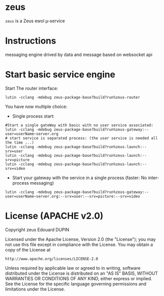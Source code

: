 zeus
====

`zeus` is a Zeus ewol µ-service

Instructions
============

messaging engine drived by data and message based on websocket api

Start basic service engine
==========================

Start The router interface:
```
lutin -cclang -mdebug zeus-package-base?build?run%zeus-router
```

You have now multiple choice:

* Single process start:

```
#Start a single gateWay with basic with no user service associated:
lutin -cclang -mdebug zeus-package-base?build?run%zeus-gateway:--user=userName~server.org
# start service is separated process: (the user service is needed all the time ...)
lutin -cclang -mdebug zeus-package-base?build?run%zeus-launch:--srv=user
lutin -cclang -mdebug zeus-package-base?build?run%zeus-launch:--srv=picture
lutin -cclang -mdebug zeus-package-base?build?run%zeus-launch:--srv=video
```

* Start your gateway with the service in a single process (faster: No inter-process messaging)

```
lutin -cclang -mdebug zeus-package-base?build?run%zeus-gateway:--user=userName~server.org:--srv=user:--srv=picture:--srv=video
```


License (APACHE v2.0)
=====================
Copyright zeus Edouard DUPIN

Licensed under the Apache License, Version 2.0 (the "License");
you may not use this file except in compliance with the License.
You may obtain a copy of the License at

    http://www.apache.org/licenses/LICENSE-2.0

Unless required by applicable law or agreed to in writing, software
distributed under the License is distributed on an "AS IS" BASIS,
WITHOUT WARRANTIES OR CONDITIONS OF ANY KIND, either express or implied.
See the License for the specific language governing permissions and
limitations under the License.

